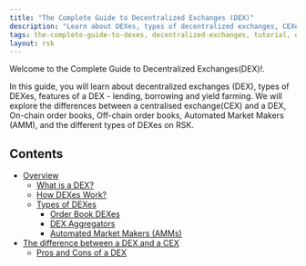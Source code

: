 ```yaml
---
title: "The Complete Guide to Decentralized Exchanges (DEX)"
description: "Learn about DEXes, types of decentralized exchanges, CEXes vs DEXes, features of a DEX, and DEXes on Bitcoin"
tags: the-complete-guide-to-dexes, decentralized-exchanges, tutorial, overview, guides, tokens, sovryn, rskswap,tokenbridge, cross-chain, bridge, web3, bitcoin, rsk, peer-to-peer, blockchain, lend, borrow, yield-farming, order-books, automated-market-maker- AMMs
layout: rsk
---
```


Welcome to the Complete Guide to Decentralized Exchanges(DEX)!.

In this guide, you will learn about decentralized exchanges (DEX), types of DEXes, features of a DEX - lending, borrowing and yield farming. We will explore the differences between a centralised exchange(CEX) and a DEX, On-chain order books, Off-chain order books, Automated Market Makers (AMM), and the different types of DEXes on RSK.

## Contents

- [Overview](/guides/dex/overview/)
    - [What is a DEX?](/guides/dex/overview#what-is-a-dex)
    - [How DEXes Work?](/guides/dex/overview#how-dexes-work)
    - [Types of DEXes](/guides/dex/overview#types-of-dexes)
        - [Order Book DEXes](/guides/dex/overview#order-book-dexes)
        - [DEX Aggregators](/guides/dex/overview#dex-aggregators)
        - [Automated Market Makers (AMMs)](/guides/dex/overview#automated-market-makers)
- [The difference between a DEX and a CEX](/guides/dex/dex-vs-cex/)
    - [Pros and Cons of a DEX](/guides/dex/dex-vs-cex#pros-and-cons-of-dexes)
